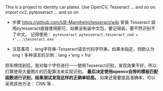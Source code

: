 This is a project to identity car plates.
Use OpenCV, Tesseract ... and so on.
import cv2, pytesseract ... and so on

- 步骤
    https://github.com/UB-Mannheim/tesseract/wiki
    安装 Tesseract
    调用pytesseract直接使用即可，如果没有装中文包，要记得装，要不然识别不了中文。
    记得使用：
    `pytesseract.pytesseract.tesseract_cmd = r'...\tesseract.exe'`
    
- 注意事项：
    lang字符串-Tesseract语言代码字符串。如果未指定，则默认为eng！多种语言的示例：lang ='eng + fra'
    
把车牌找到后，我对每个字符进行一一使用Tesseract识别，发现效果不好，所以打算使用大量图片的匹配算法来实现识别。
**最后决定使用opencv自带的模板匹配函数进行识别，结果测试发现这样的正确率较高。**
如果还需要提高准确率，可以采用其他方法：
    CNN
    等...
